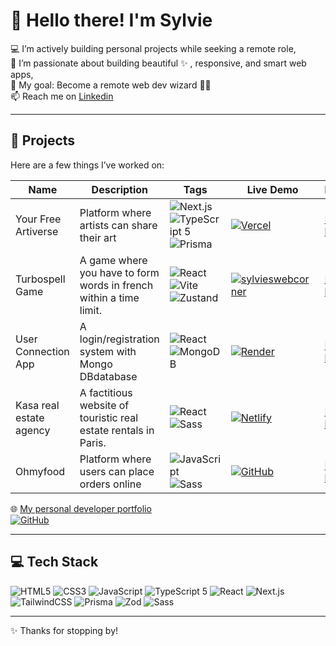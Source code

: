 # 👋 Hello there! I'm Sylvie

💻 I’m actively building personal projects while seeking a remote role,  
💖 I’m passionate about building beautiful ✨ , responsive, and smart web apps,  
🎯 My goal: Become a remote web dev wizard 🧙‍♀️  
📫 Reach me on [Linkedin](https://www.linkedin.com/in/sylvie-castet)  

---

## 🚀 Projects

Here are a few things I’ve worked on:

| Name  | Description  | Tags | Live Demo  | Repo |
|-------|--------------|------|------------|------|
| Your Free Artiverse   | Platform where artists can share their art |  ![Next.js](https://img.shields.io/badge/-Next.js-000000?logo=next.js)  ![TypeScript 5](https://img.shields.io/badge/-TypeScript%205-3178C6?logo=typescript&logoColor=white)  ![Prisma](https://img.shields.io/badge/-Prisma-2D3748?logo=prisma&logoColor=white)  | [![Vercel](https://img.shields.io/badge/-Live%20on%20Vercel-000?logo=vercel&logoColor=white)](https://your-free-artiverse.vercel.app)   | [Repo link](https://github.com/Sylvie-C/your-free-artiverse)                                                                                     |
| Turbospell Game   | A game where you have to form words in french within a time limit.  | ![React](https://img.shields.io/badge/-React-61DAFB?logo=react&logoColor=black)  ![Vite](https://img.shields.io/badge/-Vite-646CFF?logo=vite&logoColor=white)  ![Zustand](https://img.shields.io/badge/-Zustand-F28534?logo=zustand&logoColor=white)  | [![sylvieswebcorner](https://sylvieswebcorner.fr/assets/images/swc_192x192.png)](https://sylvieswebcorner.fr/games/turbospell)  | [Repo link](https://github.com/Sylvie-C/turbospell)                                                                                              |
| User Connection App   | A login/registration system with Mongo DBdatabase   | ![React](https://img.shields.io/badge/-React-61DAFB?logo=react&logoColor=black) ![MongoDB](https://img.shields.io/badge/-MongoDB-47A248?logo=mongodb&logoColor=white) | [![Render](https://img.shields.io/badge/-Live%20on%20Render-00979D?logo=render&logoColor=white)](https://user-connection-frontend.onrender.com/)  | [Repo link](https://github.com/Sylvie-C/user_connection_MERN_project )                                                                           |
| Kasa real estate agency  | A factitious website of touristic real estate rentals in Paris.  | ![React](https://img.shields.io/badge/-React-61DAFB?logo=react&logoColor=black)  ![Sass](https://img.shields.io/badge/-Sass-CC6699?logo=sass&logoColor=white)  | [![Netlify](https://img.shields.io/badge/-Netlify-00C7B7?logo=netlify&logoColor=white)](https://swc-kasa.netlify.app/)  | [Repo link](https://github.com/Sylvie-C/kasa)                                                                                                    |
| Ohmyfood | Platform where users can place orders online | ![JavaScript](https://img.shields.io/badge/-JavaScript-F7DF1E?logo=javascript&logoColor=black) ![Sass](https://img.shields.io/badge/-Sass-CC6699?logo=sass&logoColor=white) |  [![GitHub](https://img.shields.io/badge/-View%20on%20GitHub-181717?logo=github&logoColor=white)](https://sylvie-c.github.io/ohmyfood/)  |  [Repo link](https://github.com/Sylvie-C/ohmyfood)  |


🌐 [My personal developer portfolio](https://sylvieswebcorner.fr)  
[![GitHub](https://img.shields.io/badge/-View%20on%20GitHub-181717?logo=github&logoColor=white)](https://github.com/Sylvie-C?tab=repositories)

---

## 💻 Tech Stack

![HTML5](https://img.shields.io/badge/-HTML5-E34F26?logo=html5&logoColor=white)
![CSS3](https://img.shields.io/badge/-CSS3-1572B6?logo=css3&logoColor=white)
![JavaScript](https://img.shields.io/badge/-JavaScript-F7DF1E?logo=javascript&logoColor=black)
![TypeScript 5](https://img.shields.io/badge/-TypeScript%205-3178C6?logo=typescript&logoColor=white)
![React](https://img.shields.io/badge/-React-61DAFB?logo=react&logoColor=black)
![Next.js](https://img.shields.io/badge/-Next.js-000000?logo=next.js)
![TailwindCSS](https://img.shields.io/badge/-TailwindCSS-38B2AC?logo=tailwind-css&logoColor=white)
![Prisma](https://img.shields.io/badge/-Prisma-2D3748?logo=prisma&logoColor=white)
![Zod](https://img.shields.io/badge/-Zod-6D28D9?logo=data&logoColor=white)
![Sass](https://img.shields.io/badge/-Sass-CC6699?logo=sass&logoColor=white)

---

✨ Thanks for stopping by!
